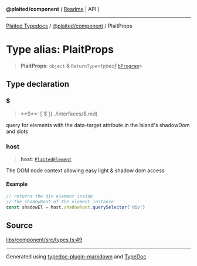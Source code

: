 **@plaited/component** ( [Readme](../README.md) \| API )

***

[Plaited Typedocs](../../../modules.md) / [@plaited/component](../modules.md) / PlaitProps

# Type alias: PlaitProps

> **PlaitProps**: `object` & `ReturnType`\<*typeof* [`bProgram`](../../behavioral/functions/bProgram.md)\>

## Type declaration

### $

> **$**: [`$`](../interfaces/$.md)

query for elements with the data-target attribute in the Island's shadowDom and slots

### host

> **host**: [`PlaitedElement`](../interfaces/PlaitedElement.md)

The DOM node context allowing easy light & shadow dom access

#### Example

```ts
// returns the div element inside
// the shadowRoot of the element instance
const shadowEl = host.shadowRoot.querySelector('div')
```

## Source

[libs/component/src/types.ts:49](https://github.com/plaited/plaited/blob/317e868/libs/component/src/types.ts#L49)

***

Generated using [typedoc-plugin-markdown](https://www.npmjs.com/package/typedoc-plugin-markdown) and [TypeDoc](https://typedoc.org/)
